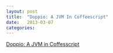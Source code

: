 ```yaml
---
layout: post
title:  "Doppio: A JVM In Coffeescript"
date:   2013-03-07
categories: 
---
```


[Doppio: A JVM in Coffesscript](http://int3.github.io/doppio/about.html)
